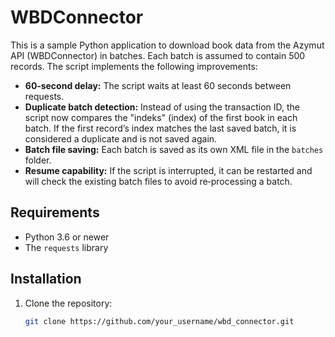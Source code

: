 # WBDConnector

This is a sample Python application to download book data from the Azymut API (WBDConnector) in batches.
Each batch is assumed to contain 500 records. The script implements the following improvements:

- **60‑second delay:** The script waits at least 60 seconds between requests.
- **Duplicate batch detection:** Instead of using the transaction ID, the script now compares the "indeks" (index) of the first book in each batch. If the first record’s index matches the last saved batch, it is considered a duplicate and is not saved again.
- **Batch file saving:** Each batch is saved as its own XML file in the `batches` folder.
- **Resume capability:** If the script is interrupted, it can be restarted and will check the existing batch files to avoid re‑processing a batch.

## Requirements

- Python 3.6 or newer
- The `requests` library

## Installation

1. Clone the repository:

   ```bash
   git clone https://github.com/your_username/wbd_connector.git
